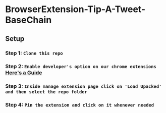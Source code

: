 # BrowserExtension-Tip-A-Tweet-BaseChain
## Setup

### Step 1:  ``` Clone this repo ```
### Step 2: ``` Enable developer's option on our chrome extensions ``` [Here's a Guide](https://support.google.com/chrome/a/answer/2714278?hl=en#:~:text=Go%20to%20chrome%3A%2F%2Fextensions,right%2C%20turn%20on%20Developer%20mode.)
### Step 3: ``` Inside manage extension page click on 'Load Upacked' and then select the repo folder ```
### Step 4: ``` Pin the extension and click on it whenever needed ```
  
